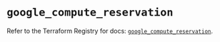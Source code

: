 # `google_compute_reservation`

Refer to the Terraform Registry for docs: [`google_compute_reservation`](https://registry.terraform.io/providers/hashicorp/google/6.31.0/docs/resources/compute_reservation).
